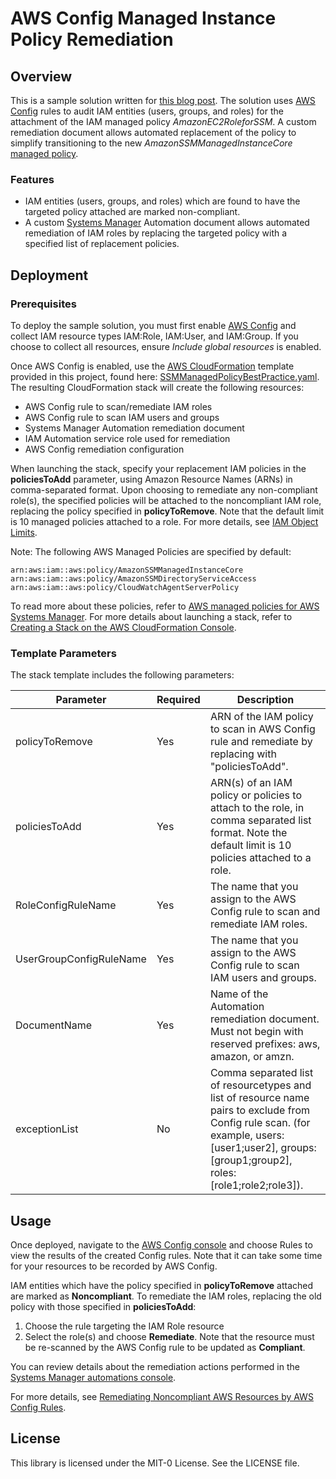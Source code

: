 # AWS Config Managed Instance Policy Remediation

## Overview
This is a sample solution written for [this blog post](https://aws.amazon.com/blogs/mt/applying-managed-instance-policy-best-practices/). The solution uses [AWS Config](https://aws.amazon.com/config/) rules to audit IAM entities (users, groups, and roles) for the attachment of the IAM managed policy *AmazonEC2RoleforSSM*. A custom remediation document allows automated replacement of the policy to simplify transitioning to the new *AmazonSSMManagedInstanceCore* [managed policy](https://docs.aws.amazon.com/systems-manager/latest/userguide/security_iam_service-with-iam.html#managed-policies).

### Features
* IAM entities (users, groups, and roles) which are found to have the targeted policy attached are marked non-compliant. 
* A custom [Systems Manager](https://aws.amazon.com/systems-manager) Automation document allows automated remediation of IAM roles by replacing the targeted policy with a specified list of replacement policies.

## Deployment
### Prerequisites
To deploy the sample solution, you must first enable [AWS Config](https://aws.amazon.com/config/) and collect IAM resource types IAM:Role, IAM:User, and IAM:Group. If you choose to collect all resources, ensure *Include global resources* is enabled.

Once AWS Config is enabled, use the [AWS CloudFormation](https://aws.amazon.com/cloudformation/) template provided in this project, found here: [SSMManagedPolicyBestPractice.yaml](SSMManagedPolicyBestPractice.yaml). The resulting CloudFormation stack will create the following resources:

* AWS Config rule to scan/remediate IAM roles
* AWS Config rule to scan IAM users and groups
* Systems Manager Automation remediation document
* IAM Automation service role used for remediation
* AWS Config remediation configuration

When launching the stack, specify your replacement IAM policies in the **policiesToAdd** parameter, using Amazon Resource Names (ARNs) in comma-separated format. Upon choosing to remediate any non-compliant role(s), the specified policies will be attached to the noncompliant IAM role, replacing the policy specified in **policyToRemove**. Note that the default limit is 10 managed policies attached to a role. For more details, see [IAM Object Limits](https://docs.aws.amazon.com/IAM/latest/UserGuide/reference_iam-limits.html#reference_iam-limits-entities).

Note: The following AWS Managed Policies are specified by default:
```
arn:aws:iam::aws:policy/AmazonSSMManagedInstanceCore
arn:aws:iam::aws:policy/AmazonSSMDirectoryServiceAccess
arn:aws:iam::aws:policy/CloudWatchAgentServerPolicy
```

To read more about these policies, refer to [AWS managed policies for AWS Systems Manager](https://docs.aws.amazon.com/systems-manager/latest/userguide/security_iam_service-with-iam.html#managed-policies). For more details about launching a stack, refer to [Creating a Stack on the AWS CloudFormation Console](https://docs.aws.amazon.com/AWSCloudFormation/latest/UserGuide/cfn-console-create-stack.html).

### Template Parameters
The stack template includes the following parameters:

| Parameter | Required | Description |
| --- | --- | --- |
| policyToRemove | Yes | ARN of the IAM policy to scan in AWS Config rule and remediate by replacing with "policiesToAdd". |
| policiesToAdd | Yes | ARN(s) of an IAM policy or policies to attach to the role, in comma separated list format. Note the default limit is 10 policies attached to a role. |
| RoleConfigRuleName | Yes | The name that you assign to the AWS Config rule to scan and remediate IAM roles. |
| UserGroupConfigRuleName | Yes | The name that you assign to the AWS Config rule to scan IAM users and groups. |
| DocumentName | Yes | Name of the Automation remediation document. Must not begin with reserved prefixes: aws, amazon, or amzn. |
| exceptionList | No | Comma separated list of resourcetypes and list of resource name pairs to exclude from Config rule scan. (for example, users:[user1;user2], groups:[group1;group2], roles:[role1;role2;role3]). |

## Usage
Once deployed, navigate to the [AWS Config console](https://console.aws.amazon.com/config) and choose Rules to view the results of the created Config rules. Note that it can take some time for your resources to be recorded by AWS Config.

IAM entities which have the policy specified in **policyToRemove** attached are marked as **Noncompliant**. To remediate the IAM roles, replacing the old policy with those specified in **policiesToAdd**:
1. Choose the rule targeting the IAM Role resource
1. Select the role(s) and choose **Remediate**. Note that the resource must be re-scanned by the AWS Config rule to be updated as **Compliant**.

You can review details about the remediation actions performed in the [Systems Manager automations console](https://console.aws.amazon.com/systems-manager/automation).

For more details, see [Remediating Noncompliant AWS Resources by AWS Config Rules](https://docs.aws.amazon.com/config/latest/developerguide/remediation.html).

## License

This library is licensed under the MIT-0 License. See the LICENSE file.
